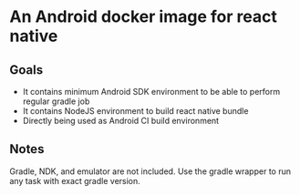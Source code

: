 # An Android docker image for react native

## Goals

* It contains minimum Android SDK environment to be able to perform regular gradle job
* It contains NodeJS environment to build react native bundle
* Directly being used as Android CI build environment

## Notes

Gradle, NDK, and emulator are not included. Use the gradle wrapper to run any task with exact gradle version.
